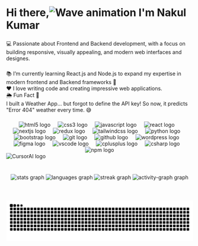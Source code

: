 # Hi there,![Wave animation](https://user-images.githubusercontent.com/18350557/176309783-0785949b-9127-417c-8b55-ab5a4333674e.gif)  I'm Nakul Kumar

### 

<p align="left">💻 Passionate about Frontend and Backend development, with a focus on building responsive, visually appealing, and modern web interfaces and designes.</p>

### 

<p align="left">📚 I’m currently learning React.js and Node.js to expand my expertise in modern frontend and Backend frameworks 🚀<br>❤️ I love writing code and creating impressive web applications.<br>🌦️ Fun Fact 🤔<br>I built a Weather App... but forgot to define the API key! So now, it predicts "Error 404" weather every time. 😅</p>

### 

<div align="center">
  <img src="https://cdn.jsdelivr.net/gh/devicons/devicon/icons/html5/html5-original.svg" height="60" alt="html5 logo"  />
  <img width="12" />
  <img src="https://cdn.jsdelivr.net/gh/devicons/devicon/icons/css3/css3-original.svg" height="60" alt="css3 logo"  />
  <img width="12" />
  <img src="https://cdn.jsdelivr.net/gh/devicons/devicon/icons/javascript/javascript-original.svg" height="60" alt="javascript logo"  />
  <img width="12" />
  <img src="https://cdn.jsdelivr.net/gh/devicons/devicon/icons/react/react-original.svg" height="60" alt="react logo"  />
  <img width="12" />
  <img src="https://cdn.jsdelivr.net/gh/devicons/devicon/icons/nextjs/nextjs-original.svg" height="60" alt="nextjs logo"  />
  <img width="12" />
  <img src="https://cdn.jsdelivr.net/gh/devicons/devicon/icons/redux/redux-original.svg" height="60" alt="redux logo"  />
  <img width="12" />
  <img src="https://skillicons.dev/icons?i=tailwind" height="60" alt="tailwindcss logo"  />
  <img width="12" />
  <img src="https://skillicons.dev/icons?i=py" height="60" alt="python logo"  />
  <img width="12" />
  <img src="https://cdn.jsdelivr.net/gh/devicons/devicon/icons/bootstrap/bootstrap-original.svg" height="60" alt="bootstrap logo"  />
  <img width="12" />
  <img src="https://cdn.jsdelivr.net/gh/devicons/devicon/icons/git/git-original.svg" height="60" alt="git logo"  />
  <img width="12" />
  <img src="https://cdn.jsdelivr.net/gh/devicons/devicon/icons/github/github-original.svg" height="60" alt="github logo"  />
  <img width="12" />
  <img src="https://cdn.jsdelivr.net/gh/devicons/devicon/icons/wordpress/wordpress-original.svg" height="60" alt="wordpress logo"  />
  <img width="12" />
  <img src="https://cdn.jsdelivr.net/gh/devicons/devicon/icons/figma/figma-original.svg" height="60" alt="figma logo"  />
  <img width="12" />
  <img src="https://cdn.jsdelivr.net/gh/devicons/devicon/icons/vscode/vscode-original.svg" height="60" alt="vscode logo"  />
  <img width="12" />
  <img src="https://cdn.jsdelivr.net/gh/devicons/devicon/icons/cplusplus/cplusplus-original.svg" height="60" alt="cplusplus logo"  />
  <img width="12" />
  <img src="https://cdn.jsdelivr.net/gh/devicons/devicon/icons/csharp/csharp-original.svg" height="60" alt="csharp logo"  />
  <img width="12" />
  <img src="https://cdn.jsdelivr.net/gh/devicons/devicon/icons/npm/npm-original-wordmark.svg" height="60" alt="npm logo"  />
</div>

  <img src="https://paulstamatiou.com/gear/cursor-app-icon.png" height="42" alt="CursorAI logo" />
</div>

<br clear="both">

###

<br clear="both">

<div align="center">
  <img src="https://github-readme-stats.vercel.app/api?username=NKNakulkumar&hide_title=false&hide_rank=true&show_icons=true&include_all_commits=true&count_private=true&disable_animations=false&theme=chartreuse-dark&locale=en&hide_border=false&order=1" height="150" alt="stats graph"  />
  <img src="https://github-readme-stats.vercel.app/api/top-langs?username=NKNakulkumar&locale=en&hide_title=false&layout=compact&card_width=320&langs_count=5&theme=chartreuse-dark&hide_border=false&order=2" height="150" alt="languages graph"  />
  <img src="https://streak-stats.demolab.com?user=NKNakulkumar&locale=en&mode=daily&theme=chartreuse-dark&hide_border=false&border_radius=5&order=3" height="150" alt="streak graph"  />
  <img src="https://github-readme-activity-graph.vercel.app/graph?username=NKNakulkumar&radius=16&theme=chartreuse-dark&area=true&order=5" height="300" alt="activity-graph graph"  />
</div>

###

<br clear="both">

![Snake animation](https://raw.githubusercontent.com/NKNakulkumar/NKNakulkumar/output/github-snake-dark.svg?palette=github-dark)

###

